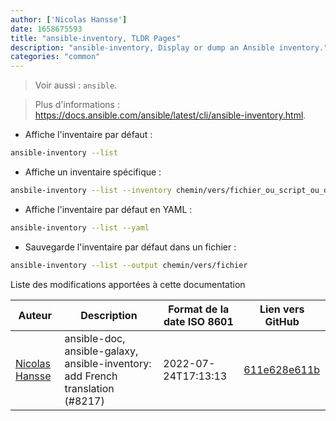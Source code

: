```yaml
---
author: ['Nicolas Hansse']
date: 1658675593
title: "ansible-inventory, TLDR Pages"
description: "ansible-inventory, Display or dump an Ansible inventory."
categories: "common"
---
```

> Voir aussi : `ansible`.

> Plus d'informations : <https://docs.ansible.com/ansible/latest/cli/ansible-inventory.html>.

- Affiche l'inventaire par défaut :

```bash
ansible-inventory --list
```

- Affiche un inventaire spécifique :

```bash
ansbile-inventory --list --inventory chemin/vers/fichier_ou_script_ou_dossier
```

- Affiche l'inventaire par défaut en YAML :

```bash
ansible-inventory --list --yaml
```

- Sauvegarde l'inventaire par défaut dans un fichier :

```bash
ansible-inventory --list --output chemin/vers/fichier
```
Liste des modifications apportées à cette documentation


Auteur | Description | Format de la date ISO 8601 | Lien vers GitHub
------|-----|-----|-----
[Nicolas Hansse](mailto:nico.hansse@gmail.com) | ansible-doc, ansible-galaxy, ansible-inventory: add French translation (#8217) | 2022-07-24T17:13:13 | [611e628e611b](https://github.com/tldr-pages/tldr/commit/611e628e611b0479a6c6c8cd65ce433a1b2b128c)

